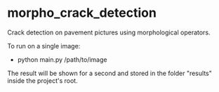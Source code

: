 # morpho_crack_detection
Crack detection on pavement pictures using morphological operators.

To run on a single image:
* python main.py /path/to/image

The result will be shown for a second and stored in the folder "results" inside the project's root.